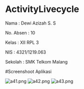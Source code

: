 # ActivityLivecycle

Nama : Dewi Azizah S. S

No. Absen : 10

Kelas : XII RPL 3

NIS : 4321/1219.063

Sekolah : SMK Telkom Malang

#Screenshoot Aplikasi

![a41.png](https://docs.google.com/uc?id=0BxP7RiZ49wJjNGNDdVlUX1lJMG8)
![a42.png](https://docs.google.com/uc?id=0BxP7RiZ49wJjMnYwcmFXYU1MdjQ)
![a43.png](https://docs.google.com/uc?id=0BxP7RiZ49wJjMmpBbTR3QWZKWUU)
